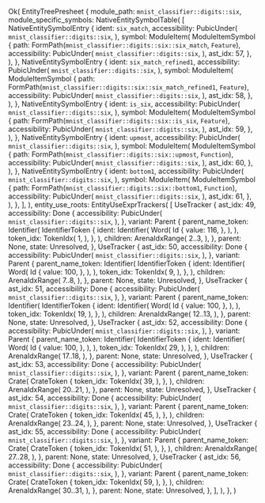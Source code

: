 Ok(
    EntityTreePresheet {
        module_path: `mnist_classifier::digits::six`,
        module_specific_symbols: NativeEntitySymbolTable(
            [
                NativeEntitySymbolEntry {
                    ident: `six_match`,
                    accessibility: PubicUnder(
                        `mnist_classifier::digits::six`,
                    ),
                    symbol: ModuleItem(
                        ModuleItemSymbol {
                            path: FormPath(`mnist_classifier::digits::six::six_match`, `Feature`),
                            accessibility: PubicUnder(
                                `mnist_classifier::digits::six`,
                            ),
                            ast_idx: 57,
                        },
                    ),
                },
                NativeEntitySymbolEntry {
                    ident: `six_match_refined1`,
                    accessibility: PubicUnder(
                        `mnist_classifier::digits::six`,
                    ),
                    symbol: ModuleItem(
                        ModuleItemSymbol {
                            path: FormPath(`mnist_classifier::digits::six::six_match_refined1`, `Feature`),
                            accessibility: PubicUnder(
                                `mnist_classifier::digits::six`,
                            ),
                            ast_idx: 58,
                        },
                    ),
                },
                NativeEntitySymbolEntry {
                    ident: `is_six`,
                    accessibility: PubicUnder(
                        `mnist_classifier::digits::six`,
                    ),
                    symbol: ModuleItem(
                        ModuleItemSymbol {
                            path: FormPath(`mnist_classifier::digits::six::is_six`, `Feature`),
                            accessibility: PubicUnder(
                                `mnist_classifier::digits::six`,
                            ),
                            ast_idx: 59,
                        },
                    ),
                },
                NativeEntitySymbolEntry {
                    ident: `upmost`,
                    accessibility: PubicUnder(
                        `mnist_classifier::digits::six`,
                    ),
                    symbol: ModuleItem(
                        ModuleItemSymbol {
                            path: FormPath(`mnist_classifier::digits::six::upmost`, `Function`),
                            accessibility: PubicUnder(
                                `mnist_classifier::digits::six`,
                            ),
                            ast_idx: 60,
                        },
                    ),
                },
                NativeEntitySymbolEntry {
                    ident: `bottom1`,
                    accessibility: PubicUnder(
                        `mnist_classifier::digits::six`,
                    ),
                    symbol: ModuleItem(
                        ModuleItemSymbol {
                            path: FormPath(`mnist_classifier::digits::six::bottom1`, `Function`),
                            accessibility: PubicUnder(
                                `mnist_classifier::digits::six`,
                            ),
                            ast_idx: 61,
                        },
                    ),
                },
            ],
        ),
        entity_use_roots: EntityUseExprTrackers(
            [
                UseTracker {
                    ast_idx: 49,
                    accessibility: Done {
                        accessibility: PubicUnder(
                            `mnist_classifier::digits::six`,
                        ),
                    },
                    variant: Parent {
                        parent_name_token: Identifier(
                            IdentifierToken {
                                ident: Identifier(
                                    Word(
                                        Id {
                                            value: 116,
                                        },
                                    ),
                                ),
                                token_idx: TokenIdx(
                                    1,
                                ),
                            },
                        ),
                        children: ArenaIdxRange(
                            2..3,
                        ),
                    },
                    parent: None,
                    state: Unresolved,
                },
                UseTracker {
                    ast_idx: 50,
                    accessibility: Done {
                        accessibility: PubicUnder(
                            `mnist_classifier::digits::six`,
                        ),
                    },
                    variant: Parent {
                        parent_name_token: Identifier(
                            IdentifierToken {
                                ident: Identifier(
                                    Word(
                                        Id {
                                            value: 100,
                                        },
                                    ),
                                ),
                                token_idx: TokenIdx(
                                    9,
                                ),
                            },
                        ),
                        children: ArenaIdxRange(
                            7..8,
                        ),
                    },
                    parent: None,
                    state: Unresolved,
                },
                UseTracker {
                    ast_idx: 51,
                    accessibility: Done {
                        accessibility: PubicUnder(
                            `mnist_classifier::digits::six`,
                        ),
                    },
                    variant: Parent {
                        parent_name_token: Identifier(
                            IdentifierToken {
                                ident: Identifier(
                                    Word(
                                        Id {
                                            value: 100,
                                        },
                                    ),
                                ),
                                token_idx: TokenIdx(
                                    19,
                                ),
                            },
                        ),
                        children: ArenaIdxRange(
                            12..13,
                        ),
                    },
                    parent: None,
                    state: Unresolved,
                },
                UseTracker {
                    ast_idx: 52,
                    accessibility: Done {
                        accessibility: PubicUnder(
                            `mnist_classifier::digits::six`,
                        ),
                    },
                    variant: Parent {
                        parent_name_token: Identifier(
                            IdentifierToken {
                                ident: Identifier(
                                    Word(
                                        Id {
                                            value: 100,
                                        },
                                    ),
                                ),
                                token_idx: TokenIdx(
                                    29,
                                ),
                            },
                        ),
                        children: ArenaIdxRange(
                            17..18,
                        ),
                    },
                    parent: None,
                    state: Unresolved,
                },
                UseTracker {
                    ast_idx: 53,
                    accessibility: Done {
                        accessibility: PubicUnder(
                            `mnist_classifier::digits::six`,
                        ),
                    },
                    variant: Parent {
                        parent_name_token: Crate(
                            CrateToken {
                                token_idx: TokenIdx(
                                    39,
                                ),
                            },
                        ),
                        children: ArenaIdxRange(
                            20..21,
                        ),
                    },
                    parent: None,
                    state: Unresolved,
                },
                UseTracker {
                    ast_idx: 54,
                    accessibility: Done {
                        accessibility: PubicUnder(
                            `mnist_classifier::digits::six`,
                        ),
                    },
                    variant: Parent {
                        parent_name_token: Crate(
                            CrateToken {
                                token_idx: TokenIdx(
                                    45,
                                ),
                            },
                        ),
                        children: ArenaIdxRange(
                            23..24,
                        ),
                    },
                    parent: None,
                    state: Unresolved,
                },
                UseTracker {
                    ast_idx: 55,
                    accessibility: Done {
                        accessibility: PubicUnder(
                            `mnist_classifier::digits::six`,
                        ),
                    },
                    variant: Parent {
                        parent_name_token: Crate(
                            CrateToken {
                                token_idx: TokenIdx(
                                    51,
                                ),
                            },
                        ),
                        children: ArenaIdxRange(
                            27..28,
                        ),
                    },
                    parent: None,
                    state: Unresolved,
                },
                UseTracker {
                    ast_idx: 56,
                    accessibility: Done {
                        accessibility: PubicUnder(
                            `mnist_classifier::digits::six`,
                        ),
                    },
                    variant: Parent {
                        parent_name_token: Crate(
                            CrateToken {
                                token_idx: TokenIdx(
                                    59,
                                ),
                            },
                        ),
                        children: ArenaIdxRange(
                            30..31,
                        ),
                    },
                    parent: None,
                    state: Unresolved,
                },
            ],
        ),
    },
)